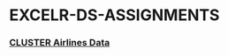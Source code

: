 # EXCELR-DS-ASSIGNMENTS


### [CLUSTER Airlines Data](([airlinesdata.ipynb](https://github.com/VIVEKKADAN/Cluster-Airlines-Data)))
